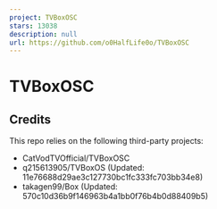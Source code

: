 ```yaml
---
project: TVBoxOSC
stars: 13038
description: null
url: https://github.com/o0HalfLife0o/TVBoxOSC
---
```


TVBoxOSC
========

Credits
-------

This repo relies on the following third-party projects:

-   CatVodTVOfficial/TVBoxOSC
-   q215613905/TVBoxOS (Updated: 11e76688d29ae3c127730bc1fc333fc703bb34e8)
-   takagen99/Box (Updated: 570c10d36b9f146963b4a1bb0f76b4b0d88409b5)
